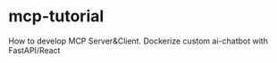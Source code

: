 # mcp-tutorial
How to develop MCP Server&amp;Client. Dockerize custom ai-chatbot with FastAPI/React
